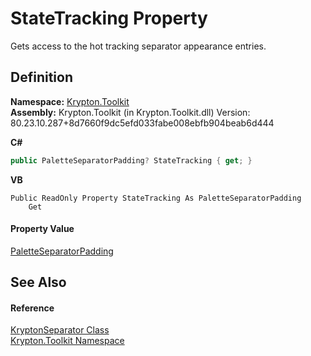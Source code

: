 # StateTracking Property


Gets access to the hot tracking separator appearance entries.



## Definition
**Namespace:** <a href="79d2eac2-21f4-54ff-7552-b20c33c30600.md">Krypton.Toolkit</a>  
**Assembly:** Krypton.Toolkit (in Krypton.Toolkit.dll) Version: 80.23.10.287+8d7660f9dc5efd033fabe008ebfb904beab6d444

**C#**
``` C#
public PaletteSeparatorPadding? StateTracking { get; }
```
**VB**
``` VB
Public ReadOnly Property StateTracking As PaletteSeparatorPadding
	Get
```



#### Property Value
<a href="fd1247fa-d478-bf5f-6396-023258fe281b.md">PaletteSeparatorPadding</a>

## See Also


#### Reference
<a href="993e33a0-5b08-b97e-54c6-9331cc90a932.md">KryptonSeparator Class</a>  
<a href="79d2eac2-21f4-54ff-7552-b20c33c30600.md">Krypton.Toolkit Namespace</a>  

